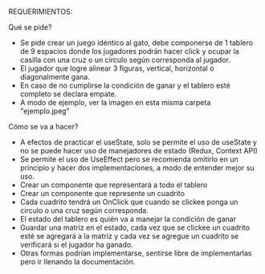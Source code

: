 REQUERIMIENTOS:

Qué se pide?

- Se pide crear un juego idéntico al gato, debe componerse de 1 tablero de 9 espacios donde los jugadores podrán hacer click y 
ocupar la casilla con una cruz o un circulo según corresponda al jugador.
- El jugador que logre alinear 3 figuras, vertical, horizontal o diagonalmente gana. 
- En caso de no cumplirse la condición de ganar y el tablero esté completo se declara empate.
- A modo de ejemplo, ver la imagen en esta misma carpeta "ejemplo.jpeg"


Cómo se va a hacer?
- A efectos de practicar el useState, solo se permite el uso de useState y no se puede hacer uso de manejadores de estado (Redux, Context API)
- Se permite el uso de UseEffect pero se recomienda omitirlo en un principio y hacer dos implementaciones, a modo de entender mejor su uso.
- Crear un componente que representará a todo el tablero
- Crear un componente que represente un cuadrito 
- Cada cuadrito tendrá un OnClick que cuando se clickee ponga un circulo o una cruz según corresponda.
- El estado del tablero es quién va a manejar la condición de ganar
- Guardar una matriz en el estado, cada vez que se clickee un cuadrito esté se agregará a la matriz y cada vez se agregue un 
cuadrito se verificará si el jugador ha ganado. 
- Otras formas podrían implementarse, sentirse libre de implementarlas pero ir llenando la documentación.
